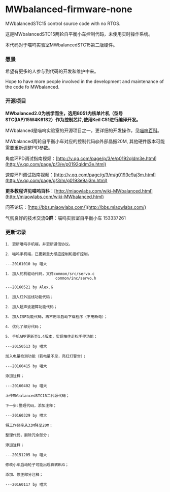 # MWbalanced-firmware-none

MWbalancedSTC15 control source code with no RTOS.

这是MWbalancedSTC15两轮自平衡小车控制代码，未使用实时操作系统。

本代码对于喵呜实验室MWbalancedSTC15第二版硬件。

### 愿景

希望有更多的人参与到代码的开发和维护中来。

Hope to have more people involved in the development and maintenance of the code fo MWbalanced.

### 开源项目

**MWbalanced2.0为初学而生，选用8051内核单片机（型号STC(IAP)15W4K61S2）作为控制芯片,使用Keil C51进行编译开发。**

MWbalanced是喵呜实验室的开源项目之一，更详细的开发操作，见[喵呜百科](http://miaowlabs.com/wiki-MWbalanced.html)。

MWbalanced两轮自平衡小车对应的控制代码@外部晶振20M, 其他硬件版本可能需要重新调整PID参数。

角度环PD调试指南视频：[http://v.qq.com/page/p/3/e/p0192qldm3e.html](http://v.qq.com/page/p/3/e/p0192qldm3e.html)

速度环PI调试指南视频：[http://v.qq.com/page/g/3/m/g0193e9aj3m.html](http://v.qq.com/page/g/3/m/g0193e9aj3m.html)

**更多教程详见喵呜百科**：[http://miaowlabs.com/wiki-MWbalanced.html](http://miaowlabs.com/wiki-MWbalanced.html)

问答论坛：[http://bbs.miaowlabs.com/](http://bbs.miaowlabs.com/)

气氛良好的技术交流**Q群**：喵呜实验室自平衡小车 153337261

### 更新记录

	1. 更新喵呜手机端，并更新通信协议。

	2. 喵呜手机端，已更新重力感应控制和摇杆控制。
 
	---20161010 by 喵大

	1. 加入舵机驱动代码，文件common/src/servo.c
		      			  common/inc/servo.h

	---20160521 by Alex.G

	1. 加入红外巡线功能代码；
	
	2. 加入超声波避障功能代码；
	
	3. 加入ISP功能代码，再不用冷启动下载程序（不用断电）；
	
	4. 优化了部分代码；
	
	5. 手机APP更新至1.4版本，实现按住走松手停功能；
	
	---20150513	by 喵大
	
	加入电量检测功能（若电量不足，亮红灯警告）；
	
	---20160415 by 喵大
	
	添加注释；
	
	---20160402 by 喵大
	
	上传MWbalancedSTC15二代源代码；
	
	下一步:整理代码，添加注释；
	
	---20160329 by 喵大
	
	将工作频率从33M降至20M；
	
	整理代码，删除冗余部分；
	
	添加注释；
	
	---20151205 by 喵大
	
	修改小车启动轮子可能出现疯转BUG；
	
	添加、修正部分注释；
	
	---20160117 by 喵大

